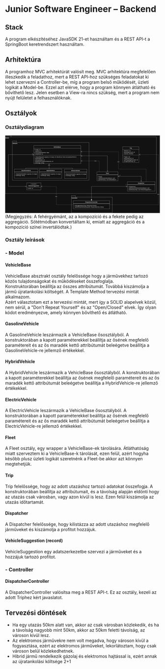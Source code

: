 # Junior Software Engineer – Backend

## Stack
A program elkészítéséhez JavaSDK 21-et használtam és a REST API-t a SpringBoot keretrendszert használtam.

## Arhitektúra
A programhoz MVC arhitektúrát valósít meg. MVC arhitektúra megfelelően illeszkedik a feladathoz, mert a REST API-hoz
szükséges feladatokat ki lehet szervezni a Controller-be, míg a program belső működését, üzleti logikát a Model-be. Ezzel azt elérve,
hogy a program könnyen átlátható és bővíthető lesz. Jelen esetben a View-ra nincs szükség, mert a program nem nyújt felületet
a felhasználóknak.

## Osztályok
### Osztálydiagram
<img src="ClassDiagram.svg" alt="ClassDiagram" width="auto" height="auto">
(Megjegyzés: A fehérgyémánt, az a kompozíció és a fekete pedig az aggregáció. Sötétmódban konvertáltam ki,
emiatt az aggregáció és a kompozíció színei invertálódtak.) 

### Osztály leírások
### - Model
#### VehicleBase
VehicleBase absztrakt osztály felelőssége hogy a járművekhez tartozó közös tulajdonságokat és működéseket összefoglalja.<br>
Konstruktorában beállítja az összes attribútumát. Továbbá kiszámolja a jármű újratankolási költségét.
A Template Method tervezési mintát alkalmazom.<br>
Azért választotam ezt a tervezési mintát, mert így a SOLID alapelvek közül, nem sérül, a
"Don't Repeat Yourself" és az "Open/Closed" elvek. Így olyan kódot eredményezve, amely könnyen bővíthető és átlátható.<br>
#### GasolineVehicle
A GasolineVehicle leszármazik a VehicleBase ősosztályból. A konstruktorában a kapott paraméterekkel beállítja az ősének
megfelelő paramétereit és az ős maradék kettő attribútumát beleégetve beállítja a GasolineVehicle-re jellemző értékekkel.
#### HybridVehicle
A HybridVehicle leszármazik a VehicleBase ősosztályból. A konstruktorában a kapott paraméterekkel beállítja az ősének
megfelelő paramétereit és az ős maradék kettő attribútumát beleégetve beállítja a HybridVehicle-re jellemző értékekkel.
#### ElectricVehicle
A ElectricVehicle leszármazik a VehicleBase ősosztályból. A konstruktorában a kapott paraméterekkel beállítja az ősének
megfelelő paramétereit és az ős maradék kettő attribútumát beleégetve beállítja a ElectricVehicle-re jellemző értékekkel.

#### Fleet
A Fleet osztály, egy wrapper a VehicleBase-ek tárolására. Átláthatóság miatt szerveztem ki a VehicleBase-k tárolását, 
ezen felül, azért hogyha később plusz üzleti logikát szeretnénk a Fleet-be akkor azt könnyen megtehetjük.

#### Trip
Trip felelőssége, hogy az adott utazáshoz tartozó adatokat összefogja. A konstruktorában beállítja az attribútumait, és
a távolság alapján eldönti hogy az utazás csak városban, vagy azon kívül is lesz.
Ezen felül kiszámolja az utazás időtartamát.

#### Dispatcher
A Dispatcher felelőssége, hogy kilistázza az adott utazáshoz megfelelő járműveket és kiszámolja a profitot hozzájuk.

#### VehicleSuggestion (record)
VehicleSuggestion egy adatszerkezetbe szervezi a járműveket és a hozzájuk tartozó profitot.

### - Controller

#### DispatcherController
A DispatcherController valósítsa meg a REST API-t. Ez az osztály, kezeli az adott Triphez kért javaslatot.

## Tervezési döntések
- Ha egy utazás 50km alatt van, akkor az csak városban közlekedik, és ha a távolság nagyobb mint 50km,
akkor az 50km feletti távolság, az városon kívül lesz.
- Az elektromos járművekre nem volt megadva, hogy városon kívül a fogyasztása, ezért az elektromos járműveket,
lekorlátoztam, hogy csak városon belül közlekedhetnek.
- Hibrid jármű rendelkezik gázolaj és elektromos hajtással is, ezért annak az újratankolási költsége 2+1